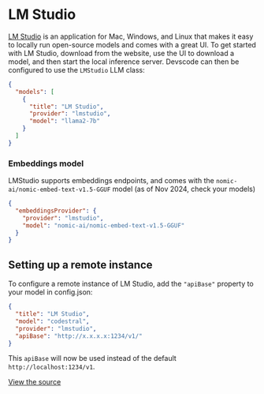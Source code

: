 # LM Studio

[LM Studio](https://lmstudio.ai) is an application for Mac, Windows, and Linux that makes it easy to locally run open-source models and comes with a great UI. To get started with LM Studio, download from the website, use the UI to download a model, and then start the local inference server. Devscode can then be configured to use the `LMStudio` LLM class:

```json title="config.json"
{
  "models": [
    {
      "title": "LM Studio",
      "provider": "lmstudio",
      "model": "llama2-7b"
    }
  ]
}
```

### Embeddings model

LMStudio supports embeddings endpoints, and comes with the `nomic-ai/nomic-embed-text-v1.5-GGUF` model (as of Nov 2024, check your models)

```json title="config.json"
{
  "embeddingsProvider": {
    "provider": "lmstudio",
    "model": "nomic-ai/nomic-embed-text-v1.5-GGUF"
  }
}
```

## Setting up a remote instance

To configure a remote instance of LM Studio, add the `"apiBase"` property to your model in config.json:

```json title="config.json"
{
  "title": "LM Studio",
  "model": "codestral",
  "provider": "lmstudio",
  "apiBase": "http://x.x.x.x:1234/v1/"
}
```

This `apiBase` will now be used instead of the default `http://localhost:1234/v1`.

[View the source](https://github.com/khulnasoft/devscode/blob/main/core/llm/llms/LMStudio.ts)

